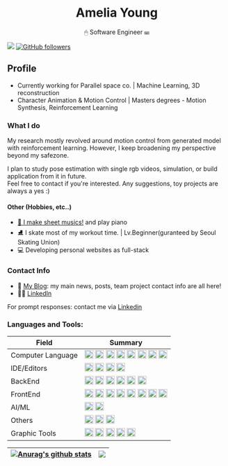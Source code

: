 
<h1 align="center">Amelia Young</h1>

<p align="center">🖱 Software Engineer ⌨ </p>

![](https://gh-hits.nomadcoders.workers.dev/view?username=ameliacode)
 [![GitHub followers](https://img.shields.io/github/followers/ameliacode.svg?style=social&label=Follow&maxAge=2592000)](https://github.com/ameliacode?tab=followers)

## Profile
- Currently working for Parallel space co. | Machine Learning, 3D reconstruction
- Character Animation & Motion Control | Masters degrees - Motion Synthesis, Reinforcement Learning

### What I do 
My research mostly revolved around motion control from generated model with reinforcement learning. However, I keep broadening my perspective beyond my safezone. <br/>

I plan to study pose estimation with single rgb videos, simulation, or build application from it in future.  
Feel free to contact if you're interested. Any suggestions, toy projects are always a yes :)

#### Other (Hobbies, etc..)
* [🎹 I make sheet musics!](https://www.mymusicsheet.com/fskaters_piano) and play piano
* ⛸ I skate most of my workout time. | Lv.Beginner(guranteed by Seoul Skating Union) 
* 💻 Developing personal websites as full-stack

### Contact Info 
- 💬 [My Blog](https://ameliacode.vercel.app): my main news, posts, team project contact info are all here!
- 👩‍🎓 [LinkedIn](https://linkedin.com/in/ameliacode007)

For prompt responses: contact me via [Linkedin](https://linkedin.com/in/ameliacode007)

<h3 align="left">Languages and Tools:</h3>
<link rel="stylesheet" href="profile-css.css">
<table class="tg">
<thead>
  <tr>
    <th class="tg-ysfy">Field</th>
    <th class="tg-ysfy">Summary</th>
  </tr>
</thead>
<tbody>
  <tr>
    <td valign=middle>Computer Language</td>
    <td valign=middle>
      <img src="https://img.shields.io/badge/python-3670A0?style=for-the-badge&logo=python&logoColor=ffdd54" alt="python" height="20"/>
      <img src="https://img.shields.io/badge/c-%2300599C.svg?style=for-the-badge&logo=c&logoColor=white" alt="c" height="20"/>
      <img src="https://img.shields.io/badge/c++-%2300599C.svg?style=for-the-badge&logo=c%2B%2B&logoColor=white" alt="c++" height="20"/>  
      <img src="https://img.shields.io/badge/javascript-%23323330.svg?style=for-the-badge&logo=javascript&logoColor=%23F7DF1E" alt="javascript" height="20"/>
      <img src="https://img.shields.io/badge/Dart-%230175C2.svg?style=for-the-badge&logo=dart&logoColor=white" height="20"/>
      <img src="https://img.shields.io/badge/go-%2300ADD8.svg?style=for-the-badge&logo=go&logoColor=white" alt="go" height="20"/>
      <img src="https://img.shields.io/badge/lua-%232C2D72.svg?style=for-the-badge&logo=lua&logoColor=white" alt="lua" height="20"/>
      <img src="https://img.shields.io/badge/p5.js-ED225D?style=for-the-badge&logo=p5.js&logoColor=FFFFFF" alt="p5js" height="20"/>
    </td>       
  </tr>
  <tr>
    <td valign=middle>IDE/Editors</td> 
    <td valign=middle>
      <img src="https://img.shields.io/badge/Visual%20Studio%20Code-0078d7.svg?style=for-the-badge&logo=vsc&logoColor=white" alt="vcode" height="20"/>
      <img src="https://img.shields.io/badge/pycharm-143?style=for-the-badge&logo=pycharm&logoColor=black&color=black&labelColor=green" alt="pycharm" height="20"/>
      <img src="https://img.shields.io/badge/jupyter-%23FA0F00.svg?style=for-the-badge&logo=jupyter&logoColor=white" alt="notebook" height="20"/>
      <img src="https://img.shields.io/badge/Visual%20Studio-5C2D91.svg?style=for-the-badge&logo=visual-studio&logoColor=white" alt="vstudio" height="20"/>
    </td>
  </tr>
  <tr>
    <td valign=middle>BackEnd</td>
    <td valign=middle>
     <img src="https://img.shields.io/badge/docker-%230db7ed.svg?style=for-the-badge&logo=docker&logoColor=white" alt="docker" height="20"/>
     <img src="https://img.shields.io/badge/GoogleCloud-%234285F4.svg?style=for-the-badge&logo=google-cloud&logoColor=white" alt="google cloud" height="20"/> 
     <img src="https://img.shields.io/badge/firebase-%23039BE5.svg?style=for-the-badge&logo=firebase" height="20"/>
     <img src="https://img.shields.io/badge/git-%23F05033.svg?style=for-the-badge&logo=git&logoColor=white" alt="git" height="20"/>
      <img src="https://img.shields.io/badge/AWS-%23FF9900.svg?style=for-the-badge&logo=amazon-aws&logoColor=white" alt="aws" height="20"/>
     <img src="https://img.shields.io/badge/vercel-%23000000.svg?style=for-the-badge&logo=vercel&logoColor=white" height="20"/>
  </td>
  </tr>
  
  <tr>
    <td valign=middle>FrontEnd</td>
    <td valign=middle>
      <img src="https://img.shields.io/badge/html5-%23E34F26.svg?style=for-the-badge&logo=html5&logoColor=white" alt="html5" height="20"/>
      <img src="https://img.shields.io/badge/css3-%231572B6.svg?style=for-the-badge&logo=css3&logoColor=white" alt="css3" height="20"/>
      <img src="https://img.shields.io/badge/react-%2320232a.svg?style=for-the-badge&logo=react&logoColor=%2361DAFB" alt="react" height="20"/>
      <img src="https://img.shields.io/badge/react_native-%2320232a.svg?style=for-the-badge&logo=react&logoColor=%2361DAFB" alt="react native" height="20"/>
      <img src="https://img.shields.io/badge/Flutter-02569B?style=for-the-badge&logo=flutter&logoColor=fff" alt="flutter" height="20"/>
      <img src="https://img.shields.io/badge/tailwindcss-%2338B2AC.svg?style=for-the-badge&logo=tailwind-css&logoColor=white" alt="tailwindcss" height="20"/>
      <img src="https://img.shields.io/badge/Next-black?style=for-the-badge&logo=next.js&logoColor=white" height="20"/>
      <img src="https://img.shields.io/badge/Electron-black?style=for-the-badge&logo=electron&logoColor=white" height="20"/>
    </td>
  </tr>
  <tr>
    <td valign=middle>AI/ML</td>
    <td valign=middle>
       <img src="https://img.shields.io/badge/TensorFlow-%23FF6F00.svg?style=for-the-badge&logo=TensorFlow&logoColor=white" height="20"/>
       <img src="https://img.shields.io/badge/PyTorch-%23EE4C2C.svg?style=for-the-badge&logo=PyTorch&logoColor=white" height="20"/>
      </td>
  </tr>
  <tr>
    <td valign=middle>Others</td>
    <td valign=middle>
      <img src="https://img.shields.io/badge/opencv-%23white.svg?style=for-the-badge&logo=opencv&logoColor=white" alt="opencv" height="20"/>
      <img src="https://img.shields.io/badge/OpenGL-%23FFFFFF.svg?style=for-the-badge&logo=opengl" alt="opengl" height="20"/>
      <img src="https://img.shields.io/badge/ros-%230A0FF9.svg?style=for-the-badge&logo=ros&logoColor=white" height="20"/>
    </td>
  </tr>
  <tr>
    <td valign=middle>Graphic Tools</td>
    <td valign=middle>
      <img src="https://img.shields.io/badge/unity-%23000000.svg?style=for-the-badge&logo=unity&logoColor=white" alt="unity" height="20"/>
      <img src="https://img.shields.io/badge/adobephotoshop-%2331A8FF.svg?style=for-the-badge&logo=adobephotoshop&logoColor=white" alt="photoshop" height="20"/>
      <img src="https://img.shields.io/badge/Adobe%20After%20Effects-9999FF.svg?style=for-the-badge&logo=Adobe%20After%20Effects&logoColor=white" alt="after effect" height="20"/>
      <img src="https://img.shields.io/badge/Adobe%20XD-470137?style=for-the-badge&logo=Adobe%20XD&logoColor=#FF61F6" alt="xd" height="20"/>   
      <img src="https://img.shields.io/badge/figma-%23F24E1E.svg?style=for-the-badge&logo=figma&logoColor=white" height="20"/>
    </td>
  </tr>
</tbody>
</table>

| <a href="https://github.com/anuraghazra/github-readme-stats"><img align="center" src="https://github-readme-stats.vercel.app/api?username=ameliacode&show_icons=true&include_all_commits=true&theme=swift&hide_border=true" alt="Anurag's github stats" /></a> | <a href="https://github.com/anuraghazra/github-readme-stats"><img align="center" src="https://github-readme-stats.vercel.app/api/top-langs/?username=ameliacode&layout=compact&theme=swift&hide_border=true" /></a> |
| ------------- | ------------- |


